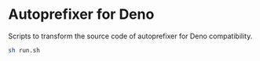 # Autoprefixer for Deno

Scripts to transform the source code of autoprefixer for Deno compatibility.

```sh
sh run.sh
```
